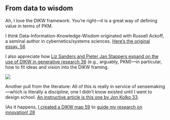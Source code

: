 ## From data to wisdom
Ah, I love the DIKW framework. You’re right—it is a great way of defining value in terms of PKM.

I _think_ Data-Information-Knowledge-Wisdom originated with Russell Ackoff, a seminal author in cybernetics/systems sciences. [Here’s the original essay. 56](http://faculty.ung.edu/kmelton/Documents/DataWisdom.pdf)

I also appreciate how [Liz Sanders and Pieter Jan Stappers expand on the use of DIKW in generative research 36](https://current.ecuad.ca/the-fabric-of-design-wisdom) (e.g., arguably, PKM)—in particular, how to fit ideas and vision into the DIKW framing.

[![](https://forum.obsidian.md/uploads/default/original/2X/e/eb6fc396f10129e836a95b9ee549b506430830a3.jpeg)
](https://forum.obsidian.md/uploads/default/original/2X/e/eb6fc396f10129e836a95b9ee549b506430830a3.jpeg)

Another pull from the literature: All of this is really in service of sensemaking—which is literally a discipline, one I didn’t know existed until I went to design school. [An instructive article is this one by Jon Kolko 33](http://www.jonkolko.com/writingAbductiveThinking.php).

(As it happens, [I created a DIKW map 59](https://fulcra.design/files/_innovation-education-DIKW.pdf) to [guide my research on innovation! 28](https://fulcra.design/innovation-education)
